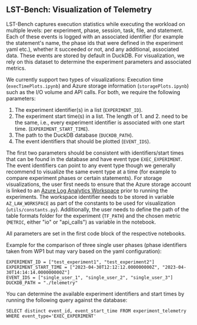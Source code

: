 <!--
{% comment %}
Copyright (c) Microsoft Corporation.

Licensed under the Apache License, Version 2.0 (the "License");
you may not use this file except in compliance with the License.
You may obtain a copy of the License at

    http://www.apache.org/licenses/LICENSE-2.0

Unless required by applicable law or agreed to in writing, software
distributed under the License is distributed on an "AS IS" BASIS,
WITHOUT WARRANTIES OR CONDITIONS OF ANY KIND, either express or implied.
See the License for the specific language governing permissions and
limitations under the License.
{% endcomment %}
-->

## LST-Bench: Visualization of Telemetry

LST-Bench captures execution statistics while executing the workload on multiple levels: per experiment, phase, session, task, file, and statement. Each of these events is logged with an associated identifier (for example the statement's name, the phase ids that were defined in the experiment yaml etc.), whether it succeeded or not, and any additional, associated data. These events are stored by default in DuckDB. For visualization, we rely on this dataset to determine the experiment parameters and associated metrics.

We currently support two types of visualizations: Execution time (``execTimePlots.ipynb``) and Azure storage information (``storagePlots.ipynb``) such as the I/O volume and API calls. For both, we require the following parameters:
1. The experiment identifier(s) in a list (`EXPERIMENT_ID`).
2. The experiment start time(s) in a list. The length of 1. and 2. need to be the same, i.e., every experiment identifier is associated with one start time. (`EXPERIMENT_START_TIME`).
3. The path to the DuckDB database (`DUCKDB_PATH`). 
4. The event identifiers that should be plotted (`EVENT_IDS`). 

The first two parameters should be consistent with identifiers/start times that can be found in the database and have event type `EXEC_EXPERIMENT`. The event identifiers can point to any event type though we generally recommend to visualize the same event type at a time (for example to compare experiment phases or certain statements).
For storage visualizations, the user first needs to ensure that the Azure storage account is linked to an [Azure Log Analytics Workspace](https://learn.microsoft.com/en-us/azure/azure-monitor/logs/private-storage#link-storage-accounts-to-your-log-analytics-workspace) prior to running the experiments. The workspace identifier needs to be stored in variable `AZ_LAW_WORKSPACE` as part of the constants to be used for visualization (``utils/constants.py``). Additionally, the user needs to define the path of the table formats folder for the experiment (`TF_PATH`) and the chosen metric (`METRIC`, either "io" or "api_calls") as variable in the notebook.

All parameters are set in the first code block of the respective notebooks.

Example for the comparison of three single user phases (phase identifiers taken from WP1 but may vary based on the yaml configuration):
```
EXPERIMENT_ID = ["test_experiment1", "test_experiment2"]
EXPERIMENT_START_TIME = ["2023-04-30T12:12:12.000000000Z", "2023-04-30T14:14:14.000000000Z"]
EVENT_IDS = ["single_user_1", "single_user_2", "single_user_3"]
DUCKDB_PATH = "./telemetry"
```

You can determine the available experiment identifiers and start times by running the following query against the database:
```
SELECT distinct event_id, event_start_time FROM experiment_telemetry WHERE event_type='EXEC_EXPERIMENT'
```


